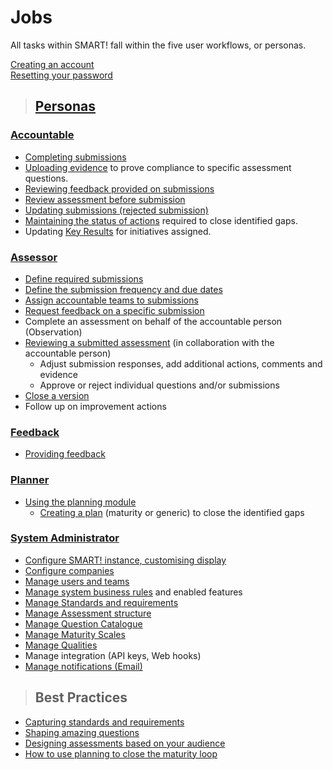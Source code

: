 # Jobs

All tasks within SMART! fall within the five user workflows, or personas. 
 
[Creating an account](/jobs/create-account.html)  
[Resetting your password](/jobs/reset-password.html)  
>## [Personas](/jobs/persona.html)

### [Accountable](/jobs/accountable.html)  

- [Completing submissions](/jobs/completing-an-assessment.html)
- [Uploading evidence](/jobs/upload-evidence.html) to prove compliance to specific assessment questions.
- [Reviewing feedback provided on submissions](/jobs/review-feedback.html)
- [Review assessment before submission](/jobs/acc-review-before-submit.html)
-  [Updating submissions (rejected submission)](/jobs/acc-rejected-submission.html)
- [Maintaining the status of actions](/jobs/updating-actions.html) required to close identified gaps.
- Updating [Key Results](../jobs/key-result.html) for initiatives assigned.
    
### [Assessor](/jobs/assessor.html) 
- [Define required submissions](/jobs/define-submissions.html)
- [Define the submission frequency and due dates](/jobs/define-submissions.html#subfreq)
- [Assign accountable teams to submissions](/jobs/define-submissions.html#assignteams)
- [Request feedback on a specific submission](/jobs/define-submissions.html#assignteams)
- Complete an assessment on behalf of the accountable person (Observation)
- [Reviewing a submitted assessment](/jobs/assessor-review.html) (in collaboration with the accountable person)
  - Adjust submission responses, add additional actions, comments and evidence
  - Approve or reject individual questions and/or submissions
- [Close a version](/jobs/assessor-review.html#closeversion)
- Follow up on improvement actions

### [Feedback](/jobs/feedback.html) 
- [Providing feedback](/jobs/providing-feedback.html)

### [Planner](/jobs/planner.html)
- [Using the planning module](/jobs/planning-module.html)
    - [Creating a plan](/jobs/plan.html) (maturity or generic) to close the identified gaps
     
    
### [System Administrator](/jobs/sys-admin.html)
- [Configure SMART! instance, customising display](/jobs/configure-instance.html)
- [Configure companies](/jobs/configure-companies.html)
- [Manage users and teams](/jobs/manage-users.html)
- [Manage system business rules](/jobs/rule-profiles.html) and enabled features
- [Manage Standards and requirements](/jobs/manage-standards.html)
- [Manage Assessment structure](/jobs/manage-assessment.html)
- [Manage Question Catalogue](/jobs/manage-questions.html)
- [Manage Maturity Scales](/jobs/maturity-scales.html)
- [Manage Qualities](/jobs/manage-qualities.html)
- Manage integration (API keys, Web hooks) 
- [Manage notifications (Email)](/jobs/manage-notifications.html)


>## Best Practices
- [Capturing standards and requirements](/jobs/best-practice-standards.html)
- [Shaping amazing questions]()
- [Designing assessments based on your audience](/jobs/designing-assessments.html)
- [How to use planning to close the maturity loop]()